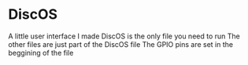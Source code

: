 # DiscOS
A little user interface I made
DiscOS is the only file you need to run
The other files are just part of the DiscOS file
The GPIO pins are set in the beggining of the file

